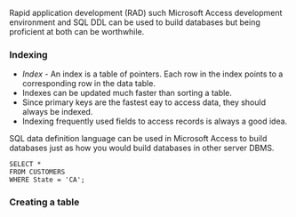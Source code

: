 Rapid application development (RAD) such Microsoft Access development environment and SQL DDL can be used to build databases but being proficient at both can be worthwhile. 

### Indexing

* *Index* - An index is a table of pointers. Each row in the index points to a corresponding row in the data table.
* Indexes can be updated much faster than sorting a table.
* Since primary keys are the fastest eay to access data, they should always be indexed.
* Indexing frequently used fields to access records is always a good idea.

SQL data definition language can be used in Microsoft Access to build databases just as how you would build databases in other server DBMS.
```
SELECT *
FROM CUSTOMERS
WHERE State = 'CA';
```

### Creating a table
